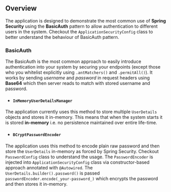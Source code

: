 ## Overview
The application is designed to demonstrate the most common use of **Spring Security** using the **BasicAuth** pattern to allow authentication to different users in the system. Checkout the `ApplicationSecurityConfig` class to better understand the behaviour of BasicAuth pattern.

### BasicAuth
The BasicAuth is the most common approach to easily introduce authentication into your system by securing your endpoints (except those who you whitelist explicitly using `.antMatchers()` and `.permitAll()`). It works by sending _username_ and _password_ in request headers using **Base64** which then server reads to match with stored username and password.

* #### `InMemoryUserDetailsManager`
The application currently uses this method to store multiple `UserDetails` objects and stores it in-memory. This means that when the system starts it is stored **in-memory** i.e. no persistence maintained over entire life-time.

* #### `BCryptPasswordEncoder`
The application uses this method to encode plain raw password and then store the `UserDetails` in-memory as forced by Spring Security. Checkout `PasswordConfig` class to understand the usage. The `PasswordEncoder` is injected into `ApplicationSecurityConfig` class via constructor-based approach annotated with `@Autowired`. The `UserDetails.builder().password()` is passed `passwordEncoder.encode(_your-password_)` which encrypts the password and then stores it in-memory.
